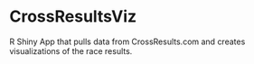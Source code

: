 # CrossResultsViz
R Shiny App that pulls data from CrossResults.com and creates visualizations of the race results.
